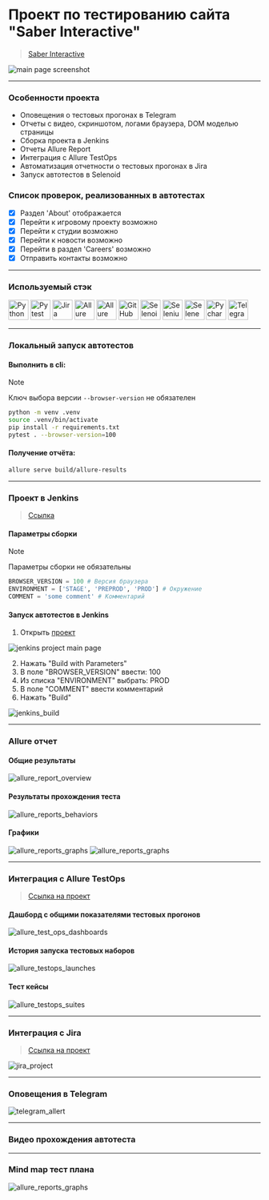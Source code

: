 # Проект по тестированию сайта "Saber Interactive"
> <a target="_blank" href="https://cyber.games/">Saber Interactive</a>

![main page screenshot](/qa_guru_python_8_15/pictures/main_page.jpg)

----

### Особенности проекта

* Оповещения о тестовых прогонах в Telegram
* Отчеты с видео, скриншотом, логами браузера, DOM моделью страницы
* Сборка проекта в Jenkins
* Отчеты Allure Report
* Интеграция с Allure TestOps
* Автоматизация отчетности о тестовых прогонах в Jira
* Запуск автотестов в Selenoid

### Список проверок, реализованных в автотестах

- [x] Раздел 'About' отображается
- [x] Перейти к игровому проекту возможно
- [x] Перейти к студии возможно
- [x] Перейти к новости возможно
- [x] Перейти в раздел 'Careers' возможно
- [x] Отправить контакты возможно

----

### Используемый стэк

<img title="Python" src="qa_guru_python_8_15/pictures/icons/python-original.svg" height="40" width="40"/> <img title="Pytest" src="qa_guru_python_8_15/pictures/icons/pytest-original.svg" height="40" width="40"/> <img title="Jira" src="qa_guru_python_8_15/pictures/icons/jira-original.svg" height="40" width="40"/> <img title="Allure Report" src="qa_guru_python_8_15/pictures/icons/Allure_Report.png" height="40" width="40"/> <img title="Allure TestOps" src="qa_guru_python_8_15/pictures/icons/AllureTestOps.png" height="40" width="40"/> <img title="GitHub" src="qa_guru_python_8_15/pictures/icons/github-original.svg" height="40" width="40"/> <img title="Selenoid" src="qa_guru_python_8_15/pictures/icons/selenoid.png" height="40" width="40"/> <img title="Selenium" src="qa_guru_python_8_15/pictures/icons/selenium-original.svg" height="40" width="40"/> <img title="Selene" src="qa_guru_python_8_15/pictures/icons/selene.png" height="40" width="40"/> <img title="Pycharm" src="qa_guru_python_8_15/pictures/icons/pycharm.png" height="40" width="40"/> <img title="Telegram" src="qa_guru_python_8_15/pictures/icons/tg.png" height="40" width="40"/>

----

### Локальный запуск автотестов

#### Выполнить в cli:
> [!NOTE]
> Ключ выбора версии `--browser-version` не обязателен
```bash
python -m venv .venv
source .venv/bin/activate
pip install -r requirements.txt
pytest . --browser-version=100
```

#### Получение отчёта:
```bash
allure serve build/allure-results
```

----

### Проект в Jenkins
> <a target="_blank" href="https://jenkins.autotests.cloud/job/Saber-Interactive-Auto-Tests/">Ссылка</a>

#### Параметры сборки
> [!NOTE]
> Параметры сборки не обязательны
```python
BROWSER_VERSION = 100 # Версия браузера
ENVIRONMENT = ['STAGE', 'PREPROD', 'PROD'] # Окружение
COMMENT = 'some comment' # Комментарий
```
#### Запуск автотестов в Jenkins
1. Открыть <a target="_blank" href="https://jenkins.autotests.cloud/job/Saber-Interactive-Auto-Tests/">проект</a>

![jenkins project main page](qa_guru_python_8_15/pictures/jenkins_project_main_page.png)

2. Нажать "Build with Parameters"
3. В поле "BROWSER_VERSION" ввести: 100
4. Из списка "ENVIRONMENT" выбрать: PROD
5. В поле "COMMENT" ввести комментарий
6. Нажать "Build"

![jenkins_build](qa_guru_python_8_15/pictures/jenkins_build.png)

----

### Allure отчет
#### Общие результаты 
![allure_report_overview](qa_guru_python_8_15/pictures/allure_report_overview.png)

#### Результаты прохождения теста
![allure_reports_behaviors](qa_guru_python_8_15/pictures/allure_reports_behaviors.png)

#### Графики

![allure_reports_graphs](qa_guru_python_8_15/pictures/alluere_reports_graphs_1.png)
![allure_reports_graphs](qa_guru_python_8_15/pictures/alluere_reports_graphs_2.png)

----

### Интеграция с Allure TestOps
> <a target="_blank" href="https://allure.autotests.cloud/project/3782/dashboards">Ссылка на проект</a>

#### Дашборд с общими показателями тестовых прогонов

![allure_test_ops_dashboards](qa_guru_python_8_15/pictures/allure_testops_dashboards.png)

#### История запуска тестовых наборов

![allure_testops_launches](qa_guru_python_8_15/pictures/allure_testops_launches.png)

#### Тест кейсы

![allure_testops_suites](qa_guru_python_8_15/pictures/allure_testops_suites.png)

----

### Интеграция с Jira
> <a target="_blank" href="https://jira.autotests.cloud/browse/HOMEWORK-953">Ссылка на проект</a>

![jira_project](qa_guru_python_8_15/pictures/jira_project.png)

----

### Оповещения в Telegram
![telegram_allert](qa_guru_python_8_15/pictures/telegram_allert.png)

----

### Видео прохождения автотеста

----

### Mind map тест плана

![allure_reports_graphs](qa_guru_python_8_15/pictures/test-case-mind-map.png)

